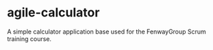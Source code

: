 # agile-calculator
A simple calculator application base used for the FenwayGroup Scrum training course.
